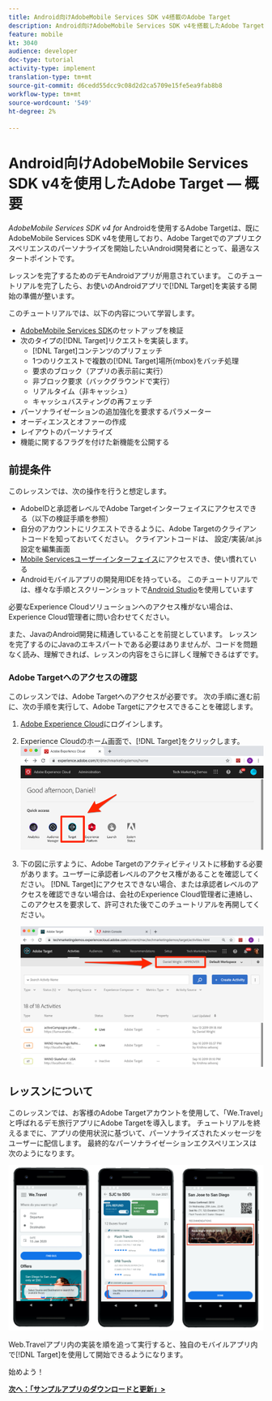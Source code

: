 ```yaml
---
title: Android向けAdobeMobile Services SDK v4搭載のAdobe Target
description: Android向けAdobeMobile Services SDK v4を搭載したAdobe Targetは、既にAdobeMobile Services SDK v4を使用し、Adobe Targetでのアプリエクスペリエンスのパーソナライズを開始したいAndroid開発者にとって、最適なスタートポイントです。
feature: mobile
kt: 3040
audience: developer
doc-type: tutorial
activity-type: implement
translation-type: tm+mt
source-git-commit: d6cedd55dcc9c08d2d2ca5709e15fe5ea9fab8b8
workflow-type: tm+mt
source-wordcount: '549'
ht-degree: 2%

---
```



# Android向けAdobeMobile Services SDK v4を使用したAdobe Target — 概要

_AdobeMobile Services SDK v4 for_ Androidを使用するAdobe Targetは、既にAdobeMobile Services SDK v4を使用しており、Adobe Targetでのアプリエクスペリエンスのパーソナライズを開始したいAndroid開発者にとって、最適なスタートポイントです。

レッスンを完了するためのデモAndroidアプリが用意されています。 このチュートリアルを完了したら、お使いのAndroidアプリで[!DNL Target]を実装する開始の準備が整います。

このチュートリアルでは、以下の内容について学習します。

* [AdobeMobile Services SDK](https://docs.adobe.com/content/help/en/mobile-services/android/getting-started-android/requirements.html)のセットアップを検証
* 次のタイプの[!DNL Target]リクエストを実装します。
   * [!DNL Target]コンテンツのプリフェッチ
   * 1つのリクエストで複数の[!DNL Target]場所(mbox)をバッチ処理
   * 要求のブロック（アプリの表示前に実行）
   * 非ブロック要求（バックグラウンドで実行）
   * リアルタイム（非キャッシュ）
   * キャッシュバスティングの再フェッチ
* パーソナライゼーションの追加強化を要求するパラメーター
* オーディエンスとオファーの作成
* レイアウトのパーソナライズ
* 機能に関するフラグを付けた新機能を公開する

## 前提条件

このレッスンでは、次の操作を行うと想定します。

* AdobeIDと承認者レベルでAdobe Targetインターフェイスにアクセスできる（以下の検証手順を参照）
* 自分のアカウントにリクエストできるように、Adobe Targetのクライアントコードを知っておいてください。 クライアントコードは、   設定/実装/at.js設定を編集画面
* [Mobile Servicesユーザーインターフェイス](https://mobilemarketing.adobe.com)にアクセスでき、使い慣れている
* Androidモバイルアプリの開発用IDEを持っている。 このチュートリアルでは、様々な手順とスクリーンショットで[Android Studio](https://developer.android.com/studio/install)を使用しています

必要なExperience Cloudソリューションへのアクセス権がない場合は、Experience Cloud管理者に問い合わせてください。

また、JavaのAndroid開発に精通していることを前提としています。 レッスンを完了するのにJavaのエキスパートである必要はありませんが、コードを問題なく読み、理解できれば、レッスンの内容をさらに詳しく理解できるはずです。

### Adobe Targetへのアクセスの確認

このレッスンでは、Adobe Targetへのアクセスが必要です。 次の手順に進む前に、次の手順を実行して、Adobe Targetにアクセスできることを確認します。

1. [Adobe Experience Cloud](https://experience.adobe.com/)にログインします。
1. Experience Cloudのホーム画面で、[!DNL Target]をクリックします。
   ![Experience Cloudホーム画面](assets/aec_homeScreen_clickTarget.png)
1. 下の図に示すように、Adobe Targetのアクティビティリストに移動する必要があります。ユーザーに承認者レベルのアクセス権があることを確認してください。 [!DNL Target]にアクセスできない場合、または承認者レベルのアクセスを確認できない場合は、会社のExperience Cloud管理者に連絡し、このアクセスを要求して、許可された後でこのチュートリアルを再開してください。

   ![AdobeUI](assets/targetUI_approver.png)

## レッスンについて

このレッスンでは、お客様のAdobe Targetアカウントを使用して、「We.Travel」と呼ばれるデモ旅行アプリにAdobe Targetを導入します。 チュートリアルを終えるまでに、アプリの使用状況に基づいて、パーソナライズされたメッセージをユーザーに配信します。 最終的なパーソナライゼーションエクスペリエンスは次のようになります。

![We.Travelアプリfinal](assets/overview_final_result.jpg)

Web.Travelアプリ内の実装を順を追って実行すると、独自のモバイルアプリ内で[!DNL Target]を使用して開始できるようになります。

始めよう！

**[次へ：「サンプルアプリのダウンロードと更新」>](download-and-update-the-sample-app.md)**
